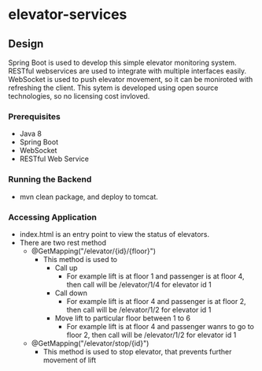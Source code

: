 # elevator-services

## Design
Spring Boot is used to develop this simple elevator monitoring system. RESTful webservices are used to integrate with multiple interfaces easily. WebSocket is used to push elevator movement, so it can be moniroted with refreshing the client. This sytem is developed using open source technologies, so no licensing cost invloved.

### Prerequisites
- Java 8
- Spring Boot
- WebSocket
- RESTful Web Service

### Running the Backend
- mvn clean package, and deploy to tomcat.

### Accessing Application
- index.html is an entry point to view the status of elevators.
- There are two rest method
  - @GetMapping("/elevator/{id}/{floor}")
    - This method is used to 
      - Call up
        - For example lift is at floor 1 and passenger is at floor 4, then call will be /elevator/1/4 for elevator id 1
      - Call down
        - For example lift is at floor 4 and passenger is at floor 2, then call will be /elevator/1/2 for elevator id 1
      - Move lift to particular floor between 1 to 6
        - For example lift is at floor 4 and passenger wanrs to go to floor 2, then call will be /elevator/1/2 for elevator id 1
  - @GetMapping("/elevator/stop/{id}")
    - This method is used to stop elevator, that prevents further movement of lift
